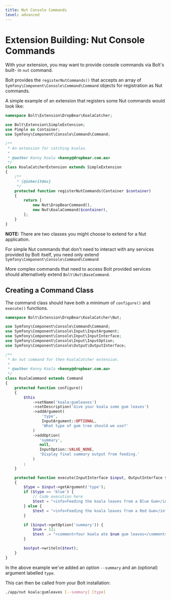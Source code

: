 ```yaml
---
title: Nut Console Commands
level: advanced
---
```

Extension Building: Nut Console Commands
========================================

With your extension, you may want to provide console commands via Bolt's built-
in `nut` command.

Bolt provides the `registerNutCommands()` that accepts an array of
`Symfony\Component\Console\Command\Command` objects for registration as
Nut commands.

A simple example of an extension that registers some Nut commands would look
like:

```php
namespace Bolt\Extension\DropBear\KoalaCatcher;

use Bolt\Extension\SimpleExtension;
use Pimple as Container;
use Symfony\Component\Console\Command\Command;

/**
 * An extension for catching koalas.
 *
 * @author Kenny Koala <kenny@dropbear.com.au>
 */
class KoalaCatcherExtension extends SimpleExtension
{
    /**
     * {@inheritdoc}
     */
    protected function registerNutCommands(Container $container)
    {
        return [
            new Nut\DropBearCommand(),
            new Nut\KoalaCommand($container),
        ];
    }
}
```

**NOTE:** There are two classes you might choose to extend for a Nut application.

For simple Nut commands that don't need to interact with any services provided
by Bolt itself, you need only extend `Symfony\Component\Console\Command\Command`

More complex commands that need to access Bolt provided services should
alternatively extend `Bolt\Nut\BaseCommand`.

Creating a Command Class
------------------------

The command class should have both a minimum of `configure()` and `execute()`
functions.

```php
namespace Bolt\Extension\DropBear\KoalaCatcher\Nut;

use Symfony\Component\Console\Command\Command;
use Symfony\Component\Console\Input\InputArgument;
use Symfony\Component\Console\Input\InputInterface;
use Symfony\Component\Console\Input\InputOption;
use Symfony\Component\Console\Output\OutputInterface;

/**
 * An nut command for then KoalaCatcher extension.
 *
 * @author Kenny Koala <kenny@dropbear.com.au>
 */
class KoalaCommand extends Command
{
    protected function configure()
    {
        $this
            ->setName('koala:gumleaves')
            ->setDescription('Give your koala some gum leaves')
            ->addArgument(
                'type',
                InputArgument::OPTIONAL,
                'What type of gum tree should we use?'
            )
            ->addOption(
               'summary',
               null,
               InputOption::VALUE_NONE,
               'Display final summary output from feeding.'
            )
        ;
    }

    protected function execute(InputInterface $input, OutputInterface $output)
    {
        $type = $input->getArgument('type');
        if ($type == 'blue') {
            // Code execution here
            $text = "<info>Feeding the koala leaves from a Blue Gum</info>\n";
        } else {
            $text = "<info>Feeding the koala leaves from a Red Gum</info>\n";
        }

        if ($input->getOption('summary')) {
            $num = 12;
            $text .= "<comment>Your koala ate $num gum leaves</comment>";
        }

        $output->writeln($text);
    }
}
```

In the above example we've added an option `--summary` and an (optional)
argument labelled `type`.

This can then be called from your Bolt installation:

```bash
./app/nut koala:gumleaves [--summary] [type]
```
